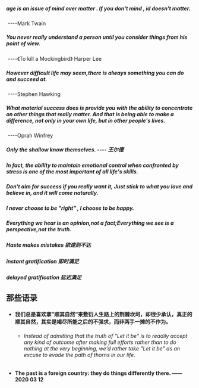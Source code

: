 ##### age is an issue of mind over matter . If you don't mind , id doesn't matter.

​																																----Mark Twain

##### You never really understand a person until you consider things from his point of view.

​																								----《To kill a Mockingbird》 Harper Lee

##### However difficult life may seem,there is always something you can do and succeed at.

​																															    ----Stephen Hawking

##### What material success does is provide you with the ability to concentrate on other things that really matter. And that is being able to make a difference, not only in your own life, but in other people's lives.

​																																----Oprah Winfrey

##### Only the shallow know themselves.                                                            ---- 王尔德



##### In fact, the ability to maintain emotional control when confronted by stress is one of the most important of all life's skills.

##### Don't aim for success if you really want it, Just stick to what you love and believe in, and it will come naturally.

##### I never choose to be "right" , I choose to be happy.

##### Everything we hear is an opinion,not a fact;Everything we see is a perspective,not the truth.



##### Haste makes mistakes        欲速则不达

##### instant gratification          即时满足

##### delayed gratification         延迟满足  

## 那些语录

* #### 我们总是喜欢拿”顺其自然“来敷衍人生路上的荆棘坎坷，却很少承认，真正的顺其自然，其实是竭尽所能之后的不强求，而非两手一摊的不作为。

  * ###### Instead of admitting that the truth of "Let it be" is to readily accept any kind of outcome after making full efforts rather than to do nothing at the very beginning, we'd rather take "Let it be" as an excuse to evade the path of thorns in our life. 

* #### The past is a foreign country:     they do things differently there.               ——2020 03 12